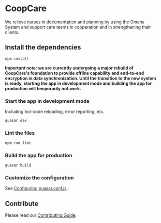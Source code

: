 # CoopCare

We relieve nurses in documentation and planning by using the Omaha System and support care teams in cooperation and in strengthening their clients.

## Install the dependencies
```bash
npm install
```

**Important note: we are currently undergoing a major rebuild of CoopCare's foundation to provide offline capability and end-to-end encryption in data synchronization. Until the transition to the new system is ready, starting the app in development mode and building the app for production will temporarily not work.**

### Start the app in development mode

Including hot-code reloading, error reporting, etc.

```bash
quasar dev
```

### Lint the files
```bash
npm run lint
```

### Build the app for production
```bash
quasar build
```

### Customize the configuration
See [Configuring quasar.conf.js](https://quasar.dev/quasar-cli/quasar-conf-js).

## Contribute

Please read our [Contributing Guide](CONTRIBUTING.md).
